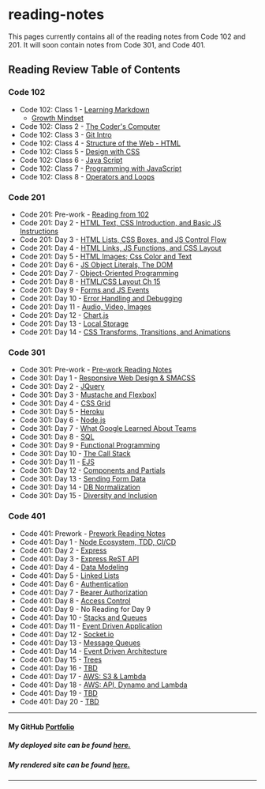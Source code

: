 # reading-notes

This pages currently contains all of the reading notes from Code 102 and 201. It will soon contain notes from Code 301, and Code 401. 

## Reading Review Table of Contents

### Code 102

* Code 102: Class 1 - [Learning Markdown](learning-markdown.md)
  * [Growth Mindset](growth-mindset.md)
* Code 102: Class 2 - [The Coder's Computer](coders-computer.md)
* Code 102: Class 3 - [Git Intro](git-intro.md)
* Code 102: Class 4 - [Structure of the Web - HTML](structure-html.md)
* Code 102: Class 5 - [Design with CSS](design-css.md)
* Code 102: Class 6 - [Java Script](javascript.md)
* Code 102: Class 7 - [Programming with JavaScript](programming-js.md)
* Code 102: Class 8 - [Operators and Loops](operators-loops.md)

### Code 201

* Code 201: Pre-work - [Reading from 102](class-01.md)
* Code 201: Day 2 - [HTML Text, CSS Introduction, and Basic JS Instructions](201-class-02.md)
* Code 201: Day 3 - [HTML Lists, CSS Boxes, and JS Control Flow](201-class-03.md)
* Code 201: Day 4 - [HTML Links, JS Functions, and CSS Layout](201-class-04.md)
* Code 201: Day 5 - [HTML Images; Css Color and Text](201-class-05.md)
* Code 201: Day 6 - [JS Object Literals, The DOM](201-class-06.md)
* Code 201: Day 7 - [Object-Oriented Programming](201-class-07.md)
* Code 201: Day 8 - [HTML/CSS Layout Ch 15](201-class-08.md)
* Code 201: Day 9 - [Forms and JS Events](201-class-09.md)
* Code 201: Day 10 - [Error Handling and Debugging](201-class-10.md)
* Code 201: Day 11 - [Audio, Video, Images](201-class-11.md)
* Code 201: Day 12 - [Chart.js](201-class-12.md)
* Code 201: Day 13 - [Local Storage](201-class-13.md)
* Code 201: Day 14 - [CSS Transforms, Transitions, and Animations](201-class-14.md)

### Code 301

* Code 301: Pre-work - [Pre-work Reading Notes](301-prework-notes.md)
* Code 301: Day 1 - [Responsive Web Design & SMACSS](301-class-01.md)
* Code 301: Day 2 - [JQuery](301-class-02.md)
* Code 301: Day 3 - [Mustache and Flexbox](301-class-03.md)]
* Code 301: Day 4 - [CSS Grid](301-class-04.md)
* Code 301: Day 5 - [Heroku](301-class-05.md)
* Code 301: Day 6 - [Node.js](301-class-06.md)
* Code 301: Day 7 - [What Google Learned About Teams](301-class-07.md)
* Code 301: Day 8 - [SQL](301-class-08.md)
* Code 301: Day 9 - [Functional Programming](301-class-09.md)
* Code 301: Day 10 - [The Call Stack](301-class-10.md)
* Code 301: Day 11 - [EJS](301-class-11.md)
* Code 301: Day 12 - [Components and Partials](301-class-12.md)
* Code 301: Day 13 - [Sending Form Data](301-class-13.md)
* Code 301: Day 14 - [DB Normalization](301-class-14.md)
* Code 301: Day 15 - [Diversity and Inclusion](301-class-15.md)

### Code 401

* Code 401: Prework - [Prework Reading Notes](401-prework-notes.md)
* Code 401: Day 1 - [Node Ecosystem, TDD, CI/CD](401-class-01.md)
* Code 401: Day 2 - [Express](401-class-02.md)
* Code 401: Day 3 - [Express ReST API](401-class-03.md)
* Code 401: Day 4 - [Data Modeling](401-class-04.md)
* Code 401: Day 5 - [Linked Lists](401-class-05.md)
* Code 401: Day 6 - [Authentication](401-class-06.md)
* Code 401: Day 7 - [Bearer Authorization](401-class-07.md)
* Code 401: Day 8 - [Access Control](401-class-08.md)
* Code 401: Day 9 - No Reading for Day 9
* Code 401: Day 10 - [Stacks and Queues](401-class-10.md)
* Code 401: Day 11 - [Event Driven Application](401-class-11.md)
* Code 401: Day 12 - [Socket.io](401-class-12.md)
* Code 401: Day 13 - [Message Queues](401-class-13.md)
* Code 401: Day 14 - [Event Driven Architecture](401-class-14.md)
* Code 401: Day 15 - [Trees](401-class-15.md)
* Code 401: Day 16 - [TBD](401-class-16.md)
* Code 401: Day 17 - [AWS: S3 & Lambda](401-class-17.md)
* Code 401: Day 18 - [AWS: API, Dynamo and Lambda](401-class-18.md)
* Code 401: Day 19 - [TBD](401-class-19.md)
* Code 401: Day 20 - [TBD](401-class-20.md)

***

#### My GitHub [Portfolio](https://github.com/simon-panek)

##### My deployed site can be found [here.](https://simon-panek.github.io/reading-notes/)

##### My rendered site can be found [here.](https://github.com/simon-panek/reading-notes/blob/master/README.md)

***
